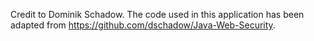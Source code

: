 Credit to Dominik Schadow. The code used in this application has been adapted from https://github.com/dschadow/Java-Web-Security.
